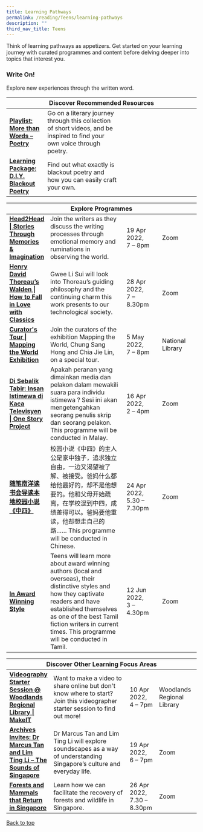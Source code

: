 ```yaml
---
title: Learning Pathways
permalink: /reading/Teens/learning-pathways
description: ""
third_nav_title: Teens
---
```

<style type="text/css">
/* Links */
.content a { color: #322987; }
.content a:focus,
.content a:hover { color: #28216c; }

/* Button Outline */
.bp-button { padding-left: 1.5rem; padding-right: 1.5rem; }
.bp-button.is-primary-outline { border: 1px solid #322987; color: #322987; background-color: transparent; text-decoration: none; }
.bp-button.is-primary-outline:focus,
.bp-button.is-primary-outline:hover { border: 1px solid #322987; color: #cff2e8; background-color: #322987; text-decoration: none; }

/* Responsive Iframe */
.responsive-iframe { position: absolute; top: 0; left: 0; bottom: 0; right: 0; width: 100%; height: 100%; }
.responsive-iframe-container { position: relative; overflow: hidden; width: 100%; }
.responsive-iframe-container.ratio-16by9 { padding-top: 56.25%; }
.responsive-iframe-container.ratio-4by3 { padding-top: 75%; }
.responsive-iframe-container.ratio-3by2 { padding-top: 66.66%; }
.responsive-iframe-container.ratio-1by1 { padding-top: 100%; }
</style>
Think of learning pathways as appetizers. Get started on your learning journey with curated programmes and content before delving deeper into topics that interest you.

<h3><b> Write On!</b></h3>
Explore new experiences through the written word. 

<div class="horizontal-scroll margin--bottom--lg">
  <table class="generic-table">
    <thead>
      <tr>
        <th colspan="4" class="is-uppercase has-weight-normal ">Discover Recommended Resources</th>
      </tr>
    </thead>
    <tbody>
			<tr>
        <td style="width: 20%;"><a href="/reading/teens/content" target="_blank"><b>Playlist: More than Words – Poetry </b></a></td>
        <td style="width: 40%;"> Go on a literary journey through this collection of short videos, and be inspired to find your own voice through poetry.	 </td>
        <td style="width: 20%;"> </td>
        <td style="width: 20%;"> </td>
      </tr>
      <tr>
        <td><a href="/reading/teens/content"><b>Learning Package: D.I.Y. Blackout Poetry</b></a></td>
        <td> Find out what exactly is blackout poetry and how you can easily craft your own. </td>
        <td style="width: 20%;"> </td>
        <td style="width: 20%;"> </td>
      </tr>
		</tbody>
  </table>
</div>

<div class="horizontal-scroll margin--bottom--lg">
  <table class="generic-table">
    <thead>
      <tr>
        <th colspan="4" class="is-uppercase has-weight-normal ">Explore Programmes</th>
      </tr>
    </thead>
    <tbody>
      <tr>
        <td style="width: 20%;"><a href="https://www.eventbrite.sg/e/head2head-stories-through-memories-imagination-registration-207899812937?aff=ebdsoporgprofile " target="_blank"><b> Head2Head | Stories Through Memories & Imagination</b></a></td>
        <td style="width: 40%;"> 
	Join the writers as they discuss the writing processes through emotional memory and ruminations in observing the world.</td>
        <td>19 Apr 2022, <br> 7 – 8pm</td>
        <td>Zoom</td>
      </tr>

<tr>
<td style="width: 20%;"><a href=" https://www.eventbrite.sg/e/henry-david-thoreaus-walden-how-to-fall-in-love-with-classics-registration-207873534337?aff=ebdsoporgprofile" target="_blank"><b>Henry David Thoreau’s Walden | How to Fall in Love with Classics </b></a></td>
        <td style="width: 40%;">Gwee Li Sui will look into Thoreau’s guiding philosophy and the continuing charm this work presents to our technological society.</td>
      <td>28 Apr 2022, <br>7 – 8.30pm</td>
        <td>Zoom</td>
			</tr>

<tr>
<td style="width: 20%;"><a href="https://www.eventbrite.sg/e/curators-tour-mapping-the-world-exhibition-tickets-225987252957?aff=ebdsoporgprofile" target="_blank"><b>Curator's Tour | Mapping the World Exhibition</b></a></td>
        <td style="width: 40%;">Join the curators of the exhibition Mapping the World, Chung Sang Hong and Chia Jie Lin, on a special tour. </td>
        <td>5 May 2022, <br>7 – 8pm</td>
        <td>National Library</td>
			</tr>
			 <tr>
        <td style="width: 20%;"><a href="https://www.eventbrite.sg/e/di-sebalik-tabir-insan-istimewa-di-kaca-televisyen-one-story-project-registration-292248080877?aff=ebdsoporgprofile" target="_blank"><b> Di Sebalik Tabir: Insan Istimewa di Kaca Televisyen | One Story Project</b></a></td>
        <td style="width: 40%;"> Apakah peranan yang dimainkan media dan pelakon dalam mewakili suara para individu istimewa ? Sesi ini akan mengetengahkan seorang penulis skrip dan seorang pelakon. This programme will be conducted in Malay.
</td>
        <td>16 Apr 2022, <br> 2 – 4pm</td>
        <td>Zoom</td>
      </tr>
			 <tr>
        <td style="width: 20%;"><a href="https://go.gov.sg/sgwritings " target="_blank"><b> 随笔南洋读书会导读本地校园小说《中四》</b></a></td>
        <td style="width: 40%;">校园小说《中四》的主人公是家中独子，追求独立自由，一边又渴望被了解、被接受。爸妈什么都给他最好的，却不是他想要的。他和父母开始疏离，在学校混到中四，成绩差得可以。爸妈要他重读，他却想走自己的路…… This programme will be conducted in Chinese.
				 </td>
        <td>24 Apr 2022, <br> 5.30 – 7.30pm</td>
				 <td>Zoom</td>
			</tr>

<tr>
<td style="width: 20%;"><a href=" https://www.eventbrite.com/e/in-award-winning-style-with-sivanantham-neelakandan-tickets-219127043887?aff=odcleoeventsincollection&keep_tld=1" target="_blank"><b>In Award Winning Style </b></a></td>
        <td style="width: 40%;">Teens will learn more about award winning authors (local and overseas), their distinctive styles and how they captivate readers and have established themselves as one of the best Tamil fiction writers in current times. This programme will be conducted in Tamil.
	</td>
      <td>12 Jun 2022, <br>3 – 4.30pm</td>
        <td>Zoom</td> 
</tr>
		</tbody>
	</table>
</div>

<div class="horizontal-scroll margin--bottom--lg">
  <table class="generic-table">
    <thead>
      <tr>
        <th colspan="4" class="is-uppercase has-weight-normal ">Discover Other Learning Focus Areas</th>
      </tr>
    </thead>
		
<tbody>
      <tr>
      <td style="width: 20%;"><a href="https://www.eventbrite.sg/e/videography-starter-session-woodlands-regional-library-makeit-registration-272474557737?aff=ebdsoporgprofile" target="_blank"><b> Videography Starter Session @ Woodlands Regional Library | MakeIT</b></a></td>
        <td style="width: 40%;"> Want to make a video to share online but don't know where to start? Join this videographer starter session to find out more!</td>
				 <td> 10 Apr 2022,<br>4 – 7pm</td>
        <td> Woodlands Regional Library</td>
<tr>
<td style="width: 20%;"><a href=" https://www.eventbrite.sg/e/archives-invites-dr-marcus-tan-and-lim-ting-li-the-sounds-of-singapore-tickets-292312874677?aff=ebdsoporgprofile" target="_blank"><b> Archives Invites: Dr Marcus Tan and Lim Ting Li – The Sounds of Singapore</b></a></td>
        <td style="width: 40%;">Dr Marcus Tan and Lim Ting Li will explore soundscapes as a way of understanding Singapore’s culture and everyday life.</td>
        <td> 19 Apr 2022,<br>6 – 7pm</td>
        <td> Zoom</td>
      </tr>

<tr>
<td style="width: 20%;"><a href=" https://www.eventbrite.sg/e/forests-and-mammals-that-return-in-singapore-tickets-289017006647?aff=ebdsoporgprofile" target="_blank"><b> Forests and Mammals that Return in Singapore</b></a></td>
        <td style="width: 40%;"> Learn how we can facilitate the recovery of forests and wildlife in Singapore.</td>
        <td> 26 Apr 2022,<br>7.30 – 8.30pm</td>
        <td> Zoom</td>
      </tr>
		</tbody>
	</table>
<p class="has-text-right margin--top--xl"><a href="#main-content">Back to top</a></p>
</div>